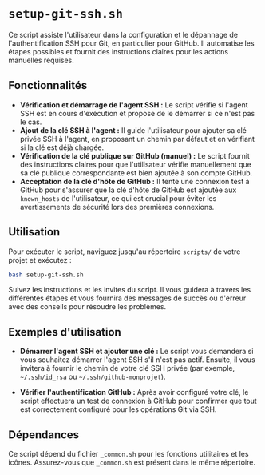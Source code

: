 # `setup-git-ssh.sh`

Ce script assiste l'utilisateur dans la configuration et le dépannage de l'authentification SSH pour Git, en particulier pour GitHub. Il automatise les étapes possibles et fournit des instructions claires pour les actions manuelles requises.

## Fonctionnalités

*   **Vérification et démarrage de l'agent SSH :** Le script vérifie si l'agent SSH est en cours d'exécution et propose de le démarrer si ce n'est pas le cas.
*   **Ajout de la clé SSH à l'agent :** Il guide l'utilisateur pour ajouter sa clé privée SSH à l'agent, en proposant un chemin par défaut et en vérifiant si la clé est déjà chargée.
*   **Vérification de la clé publique sur GitHub (manuel) :** Le script fournit des instructions claires pour que l'utilisateur vérifie manuellement que sa clé publique correspondante est bien ajoutée à son compte GitHub.
*   **Acceptation de la clé d'hôte de GitHub :** Il tente une connexion test à GitHub pour s'assurer que la clé d'hôte de GitHub est ajoutée aux `known_hosts` de l'utilisateur, ce qui est crucial pour éviter les avertissements de sécurité lors des premières connexions.

## Utilisation

Pour exécuter le script, naviguez jusqu'au répertoire `scripts/` de votre projet et exécutez :

```bash
bash setup-git-ssh.sh
```

Suivez les instructions et les invites du script. Il vous guidera à travers les différentes étapes et vous fournira des messages de succès ou d'erreur avec des conseils pour résoudre les problèmes.

## Exemples d'utilisation

*   **Démarrer l'agent SSH et ajouter une clé :**
    Le script vous demandera si vous souhaitez démarrer l'agent SSH s'il n'est pas actif. Ensuite, il vous invitera à fournir le chemin de votre clé SSH privée (par exemple, `~/.ssh/id_rsa` ou `~/.ssh/github-monprojet`).

*   **Vérifier l'authentification GitHub :**
    Après avoir configuré votre clé, le script effectuera un test de connexion à GitHub pour confirmer que tout est correctement configuré pour les opérations Git via SSH.

## Dépendances

Ce script dépend du fichier `_common.sh` pour les fonctions utilitaires et les icônes. Assurez-vous que `_common.sh` est présent dans le même répertoire.
